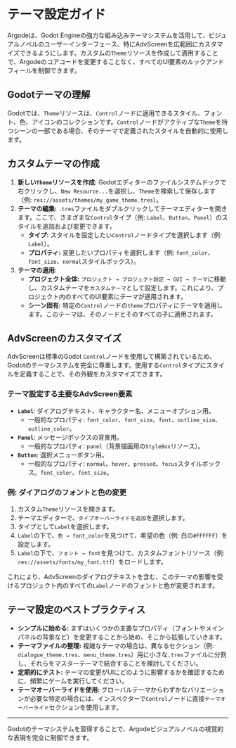 # テーマ設定ガイド

Argodeは、Godot Engineの強力な組み込みテーマシステムを活用して、ビジュアルノベルのユーザーインターフェース、特にAdvScreenを広範囲にカスタマイズできるようにします。カスタムの`Theme`リソースを作成して適用することで、Argodeのコアコードを変更することなく、すべてのUI要素のルックアンドフィールを制御できます。

## Godotテーマの理解

Godotでは、`Theme`リソースは、`Control`ノードに適用できるスタイル、フォント、色、アイコンのコレクションです。`Control`ノードがアクティブな`Theme`を持つシーンの一部である場合、そのテーマで定義されたスタイルを自動的に使用します。

## カスタムテーマの作成

1.  **新しい`Theme`リソースを作成:** Godotエディターのファイルシステムドックで右クリックし、`New Resource...`を選択し、`Theme`を検索して保存します（例: `res://assets/themes/my_game_theme.tres`）。
2.  **テーマの編集:** `.tres`ファイルをダブルクリックしてテーマエディターを開きます。ここで、さまざまな`Control`タイプ（例: `Label`、`Button`、`Panel`）のスタイルを追加および変更できます。
    -   **タイプ:** スタイルを設定したい`Control`ノードタイプを選択します（例: `Label`）。
    -   **プロパティ:** 変更したいプロパティを選択します（例: `font_color`、`font_size`、`normal`スタイルボックス）。
3.  **テーマの適用:**
    -   **プロジェクト全体:** `プロジェクト → プロジェクト設定 → GUI → テーマ`に移動し、カスタムテーマを`カスタムテーマ`として設定します。これにより、プロジェクト内のすべてのUI要素にテーマが適用されます。
    -   **シーン固有:** 特定の`Control`ノードの`theme`プロパティにテーマを適用します。このテーマは、そのノードとそのすべての子に適用されます。

## AdvScreenのカスタマイズ

AdvScreenは標準のGodot `Control`ノードを使用して構築されているため、Godotのテーマシステムを完全に尊重します。使用する`Control`タイプにスタイルを定義することで、その外観をカスタマイズできます。

### テーマ設定する主要なAdvScreen要素

-   **`Label`**: ダイアログテキスト、キャラクター名、メニューオプション用。
    -   一般的なプロパティ: `font_color`、`font_size`、`font`、`outline_size`、`outline_color`。
-   **`Panel`**: メッセージボックスの背景用。
    -   一般的なプロパティ: `panel`（背景描画用の`StyleBox`リソース）。
-   **`Button`**: 選択メニューボタン用。
    -   一般的なプロパティ: `normal`、`hover`、`pressed`、`focus`スタイルボックス。`font_color`、`font_size`。

### 例: ダイアログのフォントと色の変更

1.  カスタム`Theme`リソースを開きます。
2.  テーマエディターで、`タイプオーバーライドを追加`を選択します。
3.  タイプとして`Label`を選択します。
4.  `Label`の下で、`色 → font_color`を見つけて、希望の色（例: 白の`#FFFFFF`）を設定します。
5.  `Label`の下で、`フォント → font`を見つけて、カスタムフォントリソース（例: `res://assets/fonts/my_font.ttf`）をロードします。

これにより、AdvScreenのダイアログテキストを含む、このテーマの影響を受けるプロジェクト内のすべての`Label`ノードのフォントと色が変更されます。

## テーマ設定のベストプラクティス

-   **シンプルに始める:** まずはいくつかの主要なプロパティ（フォントやメインパネルの背景など）を変更することから始め、そこから拡張していきます。
-   **テーマファイルの整理:** 複雑なテーマの場合は、異なるセクション（例: `dialogue_theme.tres`、`menu_theme.tres`）用に小さな`.tres`ファイルに分割し、それらをマスターテーマで結合することを検討してください。
-   **定期的にテスト:** テーマの変更がUIにどのように影響するかを確認するために、頻繁にゲームを実行してください。
-   **テーマオーバーライドを使用:** グローバルテーマからわずかなバリエーションが必要な特定の場合には、インスペクターで`Control`ノードに直接`テーマオーバーライド`セクションを使用します。

---

Godotのテーマシステムを習得することで、Argodeビジュアルノベルの視覚的な表現を完全に制御できます。
